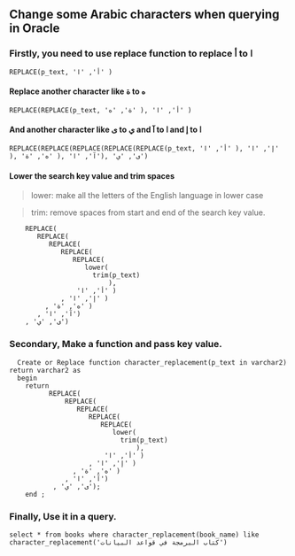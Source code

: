 ## Change some Arabic characters when querying in Oracle
### Firstly, you need to use replace function to replace أ to ا
 ```REPLACE(p_text, 'أ', 'ا' )```
 #### Replace another character like ة to ه
 ```REPLACE(REPLACE(p_text, 'ة', 'ه' ), 'أ', 'ا' )```
 #### And another character like ى to ي and آ to ا and إ to ا
 ```REPLACE(REPLACE(REPLACE(REPLACE(REPLACE(p_text, 'أ', 'ا' ), 'إ', 'ا' ), 'ه', 'ة' ), 'آ', 'ا'), 'ى', 'ي')```
 
 #### Lower the search key value and trim spaces 
  > lower: make all the letters of the English language in lower case
  
  > trim: remove spaces from start and end of the search key value.
 ```
     REPLACE(
        REPLACE(
           REPLACE(
              REPLACE(
                 REPLACE(
                    lower(
                      trim(p_text)
                          ),
                  'أ', 'ا' )
              , 'إ', 'ا' )
          , 'ه', 'ة' )
        , 'آ', 'ا')
     , 'ى', 'ي')
   ```
 ### Secondary, Make a function and pass key value.
  ```
    Create or Replace function character_replacement(p_text in varchar2) return varchar2 as 
    begin 
      return 
            REPLACE(
                REPLACE(
                   REPLACE(
                      REPLACE(
                         REPLACE(
                            lower(
                              trim(p_text)
                                  ),
                          'أ', 'ا' )
                      , 'إ', 'ا' )
                  , 'ه', 'ة' )
                , 'آ', 'ا')
             , 'ى', 'ي');
      end ;
 ```
 ### Finally, Use it in a query.
 ```select * from books where character_replacement(book_name) like character_replacement('كتاب البرمجة في قواعد البيانات')```
